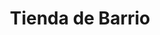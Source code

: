 ---
title: "Tienda de Barrio"
url: /ciudad-satelite/tienda-de-barrio-calle-fernando-caballero/
shop: comodidad
---